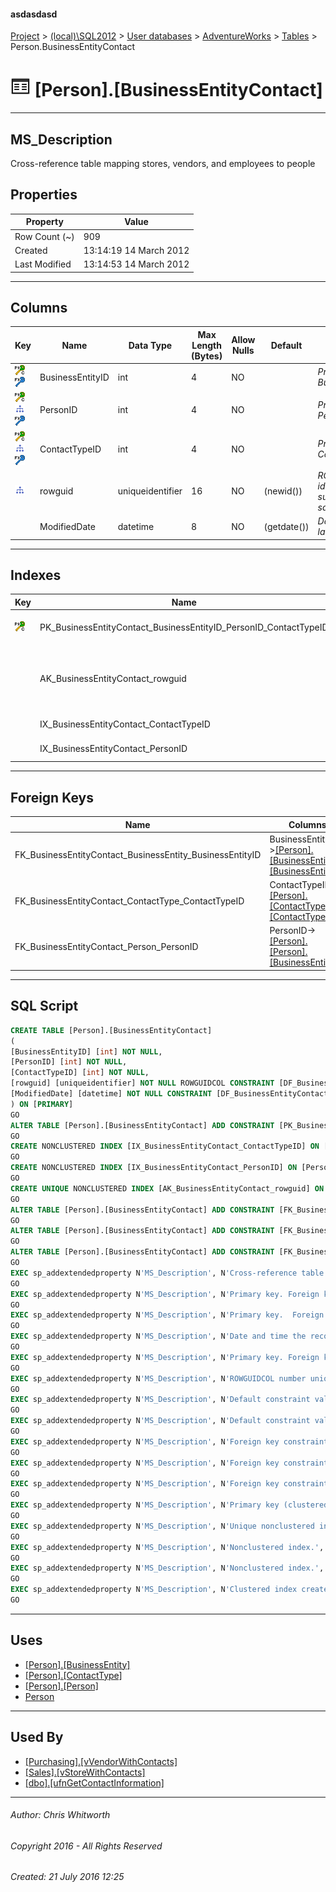 #### asdasdasd

[Project](../../../../index.md) > [(local)\\SQL2012](../../../index.md) > [User databases](../../index.md) > [AdventureWorks](../index.md) > [Tables](Tables.md) > Person.BusinessEntityContact

# ![Tables](../../../../Images/Table32.png) [Person].[BusinessEntityContact]

---

## <a name="#description"></a>MS_Description

Cross-reference table mapping stores, vendors, and employees to people

## <a name="#properties"></a>Properties

| Property | Value |
|---|---|
| Row Count (~) | 909 |
| Created | 13:14:19 14 March 2012 |
| Last Modified | 13:14:53 14 March 2012 |


---

## <a name="#columns"></a>Columns

| Key | Name | Data Type | Max Length (Bytes) | Allow Nulls | Default | Description |
|---|---|---|---|---|---|---|
| [![Cluster Primary Key PK_BusinessEntityContact_BusinessEntityID_PersonID_ContactTypeID: BusinessEntityID\PersonID\ContactTypeID](../../../../Images/pkcluster.png)](#indexes)[![Foreign Keys FK_BusinessEntityContact_BusinessEntity_BusinessEntityID: [Person].[BusinessEntity].BusinessEntityID](../../../../Images/fk.png)](#foreignkeys) | BusinessEntityID | int | 4 | NO |  | _Primary key. Foreign key to BusinessEntity.BusinessEntityID._ |
| [![Cluster Primary Key PK_BusinessEntityContact_BusinessEntityID_PersonID_ContactTypeID: BusinessEntityID\PersonID\ContactTypeID](../../../../Images/pkcluster.png)](#indexes)[![Indexes IX_BusinessEntityContact_PersonID](../../../../Images/Index.png)](#indexes)[![Foreign Keys FK_BusinessEntityContact_Person_PersonID: [Person].[Person].PersonID](../../../../Images/fk.png)](#foreignkeys) | PersonID | int | 4 | NO |  | _Primary key. Foreign key to Person.BusinessEntityID._ |
| [![Cluster Primary Key PK_BusinessEntityContact_BusinessEntityID_PersonID_ContactTypeID: BusinessEntityID\PersonID\ContactTypeID](../../../../Images/pkcluster.png)](#indexes)[![Indexes IX_BusinessEntityContact_ContactTypeID](../../../../Images/Index.png)](#indexes)[![Foreign Keys FK_BusinessEntityContact_ContactType_ContactTypeID: [Person].[ContactType].ContactTypeID](../../../../Images/fk.png)](#foreignkeys) | ContactTypeID | int | 4 | NO |  | _Primary key.  Foreign key to ContactType.ContactTypeID._ |
| [![Indexes AK_BusinessEntityContact_rowguid](../../../../Images/Index.png)](#indexes) | rowguid | uniqueidentifier | 16 | NO | (newid()) | _ROWGUIDCOL number uniquely identifying the record. Used to support a merge replication sample._ |
|  | ModifiedDate | datetime | 8 | NO | (getdate()) | _Date and time the record was last updated._ |


---

## <a name="#indexes"></a>Indexes

| Key | Name | Key Columns | Unique | Description |
|---|---|---|---|---|
| [![Cluster Primary Key PK_BusinessEntityContact_BusinessEntityID_PersonID_ContactTypeID: BusinessEntityID\PersonID\ContactTypeID](../../../../Images/pkcluster.png)](#indexes) | PK_BusinessEntityContact_BusinessEntityID_PersonID_ContactTypeID | BusinessEntityID, PersonID, ContactTypeID | YES | _Primary key (clustered) constraint_ |
|  | AK_BusinessEntityContact_rowguid | rowguid | YES | _Unique nonclustered index. Used to support replication samples._ |
|  | IX_BusinessEntityContact_ContactTypeID | ContactTypeID |  | _Nonclustered index._ |
|  | IX_BusinessEntityContact_PersonID | PersonID |  | _Nonclustered index._ |


---

## <a name="#foreignkeys"></a>Foreign Keys

| Name | Columns | Description |
|---|---|---|
| FK_BusinessEntityContact_BusinessEntity_BusinessEntityID | BusinessEntityID->[[Person].[BusinessEntity].[BusinessEntityID]](BusinessEntity.md) | _Foreign key constraint referencing BusinessEntity.BusinessEntityID._ |
| FK_BusinessEntityContact_ContactType_ContactTypeID | ContactTypeID->[[Person].[ContactType].[ContactTypeID]](ContactType.md) | _Foreign key constraint referencing ContactType.ContactTypeID._ |
| FK_BusinessEntityContact_Person_PersonID | PersonID->[[Person].[Person].[BusinessEntityID]](Person.md) | _Foreign key constraint referencing Person.BusinessEntityID._ |


---

## <a name="#sqlscript"></a>SQL Script

```sql
CREATE TABLE [Person].[BusinessEntityContact]
(
[BusinessEntityID] [int] NOT NULL,
[PersonID] [int] NOT NULL,
[ContactTypeID] [int] NOT NULL,
[rowguid] [uniqueidentifier] NOT NULL ROWGUIDCOL CONSTRAINT [DF_BusinessEntityContact_rowguid] DEFAULT (newid()),
[ModifiedDate] [datetime] NOT NULL CONSTRAINT [DF_BusinessEntityContact_ModifiedDate] DEFAULT (getdate())
) ON [PRIMARY]
GO
ALTER TABLE [Person].[BusinessEntityContact] ADD CONSTRAINT [PK_BusinessEntityContact_BusinessEntityID_PersonID_ContactTypeID] PRIMARY KEY CLUSTERED  ([BusinessEntityID], [PersonID], [ContactTypeID]) ON [PRIMARY]
GO
CREATE NONCLUSTERED INDEX [IX_BusinessEntityContact_ContactTypeID] ON [Person].[BusinessEntityContact] ([ContactTypeID]) ON [PRIMARY]
GO
CREATE NONCLUSTERED INDEX [IX_BusinessEntityContact_PersonID] ON [Person].[BusinessEntityContact] ([PersonID]) ON [PRIMARY]
GO
CREATE UNIQUE NONCLUSTERED INDEX [AK_BusinessEntityContact_rowguid] ON [Person].[BusinessEntityContact] ([rowguid]) ON [PRIMARY]
GO
ALTER TABLE [Person].[BusinessEntityContact] ADD CONSTRAINT [FK_BusinessEntityContact_BusinessEntity_BusinessEntityID] FOREIGN KEY ([BusinessEntityID]) REFERENCES [Person].[BusinessEntity] ([BusinessEntityID])
GO
ALTER TABLE [Person].[BusinessEntityContact] ADD CONSTRAINT [FK_BusinessEntityContact_ContactType_ContactTypeID] FOREIGN KEY ([ContactTypeID]) REFERENCES [Person].[ContactType] ([ContactTypeID])
GO
ALTER TABLE [Person].[BusinessEntityContact] ADD CONSTRAINT [FK_BusinessEntityContact_Person_PersonID] FOREIGN KEY ([PersonID]) REFERENCES [Person].[Person] ([BusinessEntityID])
GO
EXEC sp_addextendedproperty N'MS_Description', N'Cross-reference table mapping stores, vendors, and employees to people', 'SCHEMA', N'Person', 'TABLE', N'BusinessEntityContact', NULL, NULL
GO
EXEC sp_addextendedproperty N'MS_Description', N'Primary key. Foreign key to BusinessEntity.BusinessEntityID.', 'SCHEMA', N'Person', 'TABLE', N'BusinessEntityContact', 'COLUMN', N'BusinessEntityID'
GO
EXEC sp_addextendedproperty N'MS_Description', N'Primary key.  Foreign key to ContactType.ContactTypeID.', 'SCHEMA', N'Person', 'TABLE', N'BusinessEntityContact', 'COLUMN', N'ContactTypeID'
GO
EXEC sp_addextendedproperty N'MS_Description', N'Date and time the record was last updated.', 'SCHEMA', N'Person', 'TABLE', N'BusinessEntityContact', 'COLUMN', N'ModifiedDate'
GO
EXEC sp_addextendedproperty N'MS_Description', N'Primary key. Foreign key to Person.BusinessEntityID.', 'SCHEMA', N'Person', 'TABLE', N'BusinessEntityContact', 'COLUMN', N'PersonID'
GO
EXEC sp_addextendedproperty N'MS_Description', N'ROWGUIDCOL number uniquely identifying the record. Used to support a merge replication sample.', 'SCHEMA', N'Person', 'TABLE', N'BusinessEntityContact', 'COLUMN', N'rowguid'
GO
EXEC sp_addextendedproperty N'MS_Description', N'Default constraint value of GETDATE()', 'SCHEMA', N'Person', 'TABLE', N'BusinessEntityContact', 'CONSTRAINT', N'DF_BusinessEntityContact_ModifiedDate'
GO
EXEC sp_addextendedproperty N'MS_Description', N'Default constraint value of NEWID()', 'SCHEMA', N'Person', 'TABLE', N'BusinessEntityContact', 'CONSTRAINT', N'DF_BusinessEntityContact_rowguid'
GO
EXEC sp_addextendedproperty N'MS_Description', N'Foreign key constraint referencing BusinessEntity.BusinessEntityID.', 'SCHEMA', N'Person', 'TABLE', N'BusinessEntityContact', 'CONSTRAINT', N'FK_BusinessEntityContact_BusinessEntity_BusinessEntityID'
GO
EXEC sp_addextendedproperty N'MS_Description', N'Foreign key constraint referencing ContactType.ContactTypeID.', 'SCHEMA', N'Person', 'TABLE', N'BusinessEntityContact', 'CONSTRAINT', N'FK_BusinessEntityContact_ContactType_ContactTypeID'
GO
EXEC sp_addextendedproperty N'MS_Description', N'Foreign key constraint referencing Person.BusinessEntityID.', 'SCHEMA', N'Person', 'TABLE', N'BusinessEntityContact', 'CONSTRAINT', N'FK_BusinessEntityContact_Person_PersonID'
GO
EXEC sp_addextendedproperty N'MS_Description', N'Primary key (clustered) constraint', 'SCHEMA', N'Person', 'TABLE', N'BusinessEntityContact', 'CONSTRAINT', N'PK_BusinessEntityContact_BusinessEntityID_PersonID_ContactTypeID'
GO
EXEC sp_addextendedproperty N'MS_Description', N'Unique nonclustered index. Used to support replication samples.', 'SCHEMA', N'Person', 'TABLE', N'BusinessEntityContact', 'INDEX', N'AK_BusinessEntityContact_rowguid'
GO
EXEC sp_addextendedproperty N'MS_Description', N'Nonclustered index.', 'SCHEMA', N'Person', 'TABLE', N'BusinessEntityContact', 'INDEX', N'IX_BusinessEntityContact_ContactTypeID'
GO
EXEC sp_addextendedproperty N'MS_Description', N'Nonclustered index.', 'SCHEMA', N'Person', 'TABLE', N'BusinessEntityContact', 'INDEX', N'IX_BusinessEntityContact_PersonID'
GO
EXEC sp_addextendedproperty N'MS_Description', N'Clustered index created by a primary key constraint.', 'SCHEMA', N'Person', 'TABLE', N'BusinessEntityContact', 'INDEX', N'PK_BusinessEntityContact_BusinessEntityID_PersonID_ContactTypeID'
GO

```


---

## <a name="#uses"></a>Uses

* [[Person].[BusinessEntity]](BusinessEntity.md)
* [[Person].[ContactType]](ContactType.md)
* [[Person].[Person]](Person.md)
* [Person](../Security/Schemas/Person.md)


---

## <a name="#usedby"></a>Used By

* [[Purchasing].[vVendorWithContacts]](../Views/vVendorWithContacts.md)
* [[Sales].[vStoreWithContacts]](../Views/vStoreWithContacts.md)
* [[dbo].[ufnGetContactInformation]](../Programmability/Functions/Table-valued_Functions/ufnGetContactInformation.md)


---

###### Author:  Chris Whitworth

###### Copyright 2016 - All Rights Reserved

###### Created: 21 July 2016 12:25


